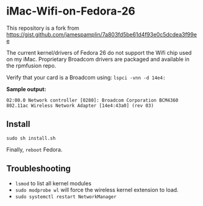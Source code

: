 # iMac-Wifi-on-Fedora-26

This repository is a fork from https://gist.github.com/jamespamplin/7a803fd5be61d4f93e0c5dcdea3f99ee

The current kernel/drivers of Fedora 26 do not support the Wifi chip used on my iMac. Proprietary Broadcom drivers are packaged and available in the rpmfusion repo.
 
Verify that your card is a Broadcom using: `lspci -vnn -d 14e4:`

**Sample output:**

    02:00.0 Network controller [0280]: Broadcom Corporation BCM4360 802.11ac Wireless Network Adapter [14e4:43a0] (rev 03)

## Install
```
sudo sh install.sh
```


Finally, `reboot` Fedora.


## Troubleshooting

- `lsmod` to list all kernel modules
- `sudo modprobe wl` will force the wireless kernel extension to load.
- `sudo systemctl restart NetworkManager`
